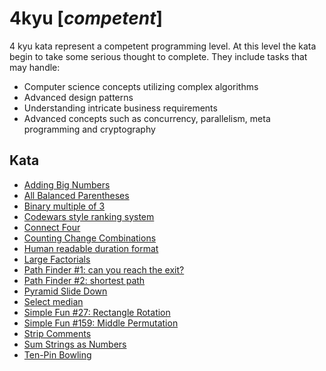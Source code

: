 # 4kyu [*competent*]
4 kyu kata represent a competent programming level. At this level the kata begin to take some serious thought to complete. They include tasks that may handle:  
- Computer science concepts utilizing complex algorithms  
- Advanced design patterns  
- Understanding intricate business requirements  
- Advanced concepts such as concurrency, parallelism, meta programming and cryptography

## Kata

- [Adding Big Numbers](https://www.codewars.com/kata/525f4206b73515bffb000b21/)
- [All Balanced Parentheses](https://www.codewars.com/kata/5426d7a2c2c7784365000783/)
- [Binary multiple of 3](https://www.codewars.com/kata/54de279df565808f8b00126a/)
- [Codewars style ranking system](https://www.codewars.com/kata/51fda2d95d6efda45e00004e/)
- [Connect Four](https://www.codewars.com/kata/56882731514ec3ec3d000009/)
- [Counting Change Combinations](https://www.codewars.com/kata/541af676b589989aed0009e7/)
- [Human readable duration format](https://www.codewars.com/kata/human-readable-duration-format)
- [Large Factorials](https://www.codewars.com/kata/557f6437bf8dcdd135000010/)
- [Path Finder #1: can you reach the exit?](https://www.codewars.com/kata/5765870e190b1472ec0022a2)
- [Path Finder #2: shortest path](https://www.codewars.com/kata/57658bfa28ed87ecfa00058a)
- [Pyramid Slide Down](https://www.codewars.com/kata/551f23362ff852e2ab000037/)
- [Select median](https://www.codewars.com/kata/5540f0a23a2716acb6000004/)
- [Simple Fun #27: Rectangle Rotation](https://www.codewars.com/kata/5886e082a836a691340000c3/)
- [Simple Fun #159: Middle Permutation](https://www.codewars.com/kata/58ad317d1541651a740000c5/)
- [Strip Comments](https://www.codewars.com/kata/51c8e37cee245da6b40000bd/)
- [Sum Strings as Numbers](https://www.codewars.com/kata/5324945e2ece5e1f32000370/)
- [Ten-Pin Bowling](https://www.codewars.com/kata/5531abe4855bcc8d1f00004c/)
